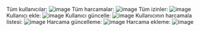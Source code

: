 Tüm kullanıcılar:
![image](https://user-images.githubusercontent.com/98235097/208457495-0ceb95a6-bad4-47dd-be13-510a6b29dea5.png)
Tüm harcamalar:
![image](https://user-images.githubusercontent.com/98235097/208457702-4aa603d9-6ac0-4902-918e-e0a7169a6dd0.png)
Tüm izinler:
![image](https://user-images.githubusercontent.com/98235097/208457747-930ee448-7802-404b-8f92-0b847fd8a316.png)
Kullanıcı ekle:
![image](https://user-images.githubusercontent.com/98235097/208457802-c3035082-0a76-4a14-8831-24f714d0f4eb.png)
Kullanıcı güncelle:
![image](https://user-images.githubusercontent.com/98235097/208457842-58f6d6d4-61d0-4604-ae1b-dc899a4cc111.png)
Kullanıcının harcamala listesi:
![image](https://user-images.githubusercontent.com/98235097/208457902-c5cf25dc-27b2-4832-9662-e649cb4546ab.png)
Harcama güncelleme:
![image](https://user-images.githubusercontent.com/98235097/208457944-40f30993-e0f3-409a-acbd-1e6c3b8063a7.png)
Harcama ekleme:
![image](https://user-images.githubusercontent.com/98235097/208458114-cc0a8cd5-1eed-40f9-8539-00f6e9d15bbe.png)
